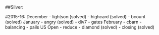 ##Silver:

#2015-16:
  December
    - lightson (solved)
    - highcard (solved)
    - bcount (solved)
  January 
    - angry (solved)
    - div7
    - gates
  February
    - cbarn
    - balancing
    - pails
   US Open
    - reduce
    - diamond (solved)
    - closing (solved)
